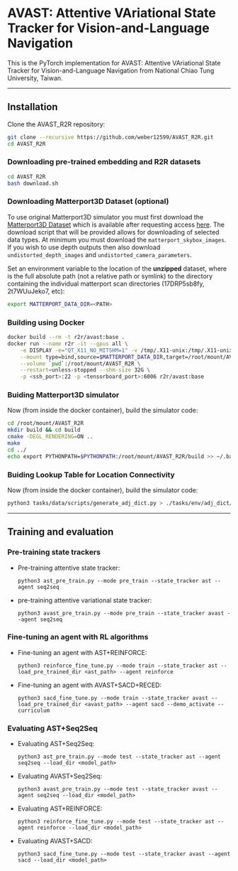 # AVAST: Attentive VAriational State Tracker for Vision-and-Language Navigation

This is the PyTorch implementation for AVAST: Attentive VAriational State Tracker for Vision-and-Language Navigation from National Chiao Tung University, Taiwan.

---

## Installation

Clone the AVAST_R2R repository:
```bash
git clone --recursive https://github.com/weber12599/AVAST_R2R.git
cd AVAST_R2R
```

### Downloading pre-trained embedding and R2R datasets
```bash
cd AVAST_R2R
bash download.sh
```

### Downloading Matterport3D Dataset (optional)
To use original Matterport3D simulator you must first download the [Matterport3D Dataset](https://niessner.github.io/Matterport/) which is available after requesting access [here](https://niessner.github.io/Matterport/). The download script that will be provided allows for downloading of selected data types. At minimum you must download the `matterport_skybox_images`. If you wish to use depth outputs then also download `undistorted_depth_images` and `undistorted_camera_parameters`.

Set an environment variable to the location of the **unzipped** dataset, where <PATH> is the full absolute path (not a relative path or symlink) to the directory containing the individual matterport scan directories (17DRP5sb8fy, 2t7WUuJeko7, etc):

```bash
export MATTERPORT_DATA_DIR=<PATH>
```

### Building using Docker
```bash
docker build --rm -t r2r/avast:base .
docker run --name r2r -it --gpus all \
    -e DISPLAY -e="QT_X11_NO_MITSHM=1" -v /tmp/.X11-unix:/tmp/.X11-unix \
    --mount type=bind,source=$MATTERPORT_DATA_DIR,target=/root/mount/AVAST_R2R/data/v1/scans \
    --volume `pwd`:/root/mount/AVAST_R2R \
    --restart=unless-stopped --shm-size 32G \
    -p <ssh_port>:22 -p <tensorboard_port>:6006 r2r/avast:base
```

### Buiding Matterport3D simulator
Now (from inside the docker container), build the simulator code:
```bash
cd /root/mount/AVAST_R2R
mkdir build && cd build
cmake -DEGL_RENDERING=ON ..
make
cd ../
echo export PYTHONPATH=$PYTHONPATH:/root/mount/AVAST_R2R/build >> ~/.bashrc
```

### Buiding Lookup Table for Location Connectivity
Now (from inside the docker container), build the simulator code:
```bash
python3 tasks/data/scripts/generate_adj_dict.py > ./tasks/env/adj_dict/total_adj_dict.json
```

---

## Training and evaluation

### Pre-training state trackers
* Pre-training attentive state tracker:
    ```
    python3 ast_pre_train.py --mode pre_train --state_tracker ast --agent seq2seq
    ```
* pre-training attentive variational state tracker:
    ```
    python3 avast_pre_train.py --mode pre_train --state_tracker avast --agent seq2seq
    ```
    
### Fine-tuning an agent with RL algorithms
* Fine-tuning an agent with AST+REINFORCE:
    ```
    python3 reinforce_fine_tune.py --mode train --state_tracker ast --load_pre_trained_dir <ast_path> --agent reinforce
    ```   
* Fine-tuning an agent with AVAST+SACD+RECED:
    ```
    python3 sacd_fine_tune.py --mode train --state_tracker avast --load_pre_trained_dir <avast_path> --agent sacd --demo_activate --curriculum
    ```

### Evaluating AST+Seq2Seq
* Evaluating AST+Seq2Seq:
    ```
    python3 ast_pre_train.py --mode test --state_tracker ast --agent seq2seq --load_dir <model_path>
    ```    
* Evaluating AVAST+Seq2Seq:
    ```
    python3 avast_pre_train.py --mode test --state_tracker avast --agent seq2seq --load_dir <model_path>
    ```
* Evaluating AST+REINFORCE:
    ```
    python3 reinforce_fine_tune.py --mode test --state_tracker ast --agent reinforce --load_dir <model_path>
    ```
* Evaluating AVAST+SACD:
    ```
    python3 sacd_fine_tune.py --mode test --state_tracker avast --agent sacd --load_dir <model_path>
    ```